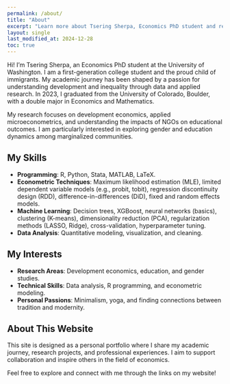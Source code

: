```yaml
---
permalink: /about/
title: "About"
excerpt: "Learn more about Tsering Sherpa, Economics PhD student and researcher."
layout: single
last_modified_at: 2024-12-28
toc: true
---
```


Hi! I’m Tsering Sherpa, an Economics PhD student at the University of Washington.  I am a first-generation college student and the proud child of immigrants. My academic journey has been shaped by a passion for understanding development and inequality through data and applied research. In 2023, I graduated from the University of Colorado, Boulder, with a double major in Economics and Mathematics. 

My research focuses on development economics, applied microeconometrics, and understanding the impacts of NGOs on educational outcomes. I am particularly interested in exploring gender and education dynamics among marginalized communities.

## My Skills
- **Programming**: R, Python, Stata, MATLAB, LaTeX.
- **Econometric Techniques**: Maximum likelihood estimation (MLE), limited dependent variable models (e.g., probit, tobit), regression discontinuity design (RDD), difference-in-differences (DiD), fixed and random effects models.
- **Machine Learning**: Decision trees, XGBoost, neural networks (basics), clustering (K-means), dimensionality reduction (PCA), regularization methods (LASSO, Ridge), cross-validation, hyperparameter tuning.
- **Data Analysis**: Quantitative modeling, visualization, and cleaning.

## My Interests
- **Research Areas**: Development economics, education, and gender studies.
- **Technical Skills**: Data analysis, R programming, and econometric modeling.
- **Personal Passions**: Minimalism, yoga, and finding connections between tradition and modernity.

## About This Website
This site is designed as a personal portfolio where I share my academic journey, research projects, and professional experiences. I aim to support collaboration and inspire others in the field of economics.

Feel free to explore and connect with me through the links on my website!
